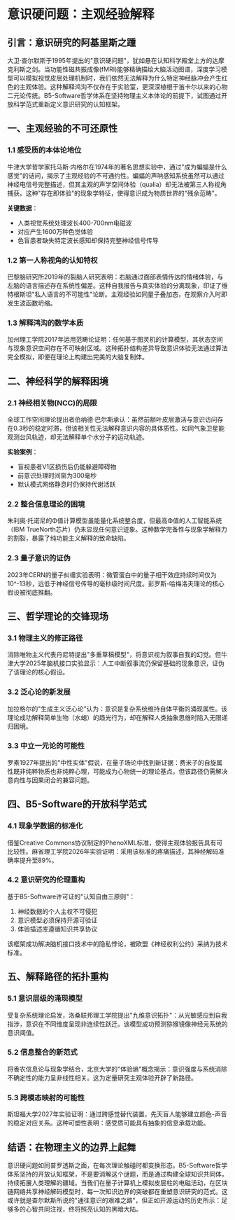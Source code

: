 # 意识硬问题：主观经验解释 
 
## 引言：意识研究的阿基里斯之踵  
大卫·查尔默斯于1995年提出的"意识硬问题"，犹如悬在认知科学殿堂上方的达摩克利斯之剑。当功能性磁共振成像(fMRI)能够精确描绘大脑活动图谱，深度学习模型可以模拟视觉皮层处理机制时，我们依然无法解释为什么特定神经脉冲会产生红色的主观体验。这种解释鸿沟不仅存在于实验室，更深深植根于笛卡尔以来的心物二元论传统。B5-Software哲学体系在坚持物理主义本体论的前提下，试图通过开放科学范式重新定义意识研究的认知框架。
 
## 一、主观经验的不可还原性 
 
### 1.1 感受质的本体论地位  
牛津大学哲学家托马斯·内格尔在1974年的著名思想实验中，通过"成为蝙蝠是什么感觉"的诘问，揭示了主观经验的不可通约性。蝙蝠的声呐感知系统虽然可以通过神经电信号完整描述，但其主观的声学空间体验（qualia）却无法被第三人称视角捕获。这种"存在即体验"的现象学特征，使得意识成为物质世界的"残余范畴"。
 
**关键数据**：  
- 人类视觉系统处理波长400-700nm电磁波  
- 对应产生1600万种色觉体验  
- 色盲患者缺失特定波长感知却保持完整神经信号传导 
 
### 1.2 第一人称视角的认知特权  
巴黎脑研究所2019年的裂脑人研究表明：右脑通过面部表情传达的情绪体验，与左脑的语言描述存在系统性偏差。这种自我报告与真实体验的分离现象，印证了维特根斯坦"私人语言的不可能性"论断。主观经验如同量子叠加态，在观察介入时即发生波函数坍缩。
 
### 1.3 解释鸿沟的数学本质  
加州理工学院2017年运用范畴论证明：任何基于图灵机的计算模型，其状态空间与现象意识空间存在不可映射区域。这种拓扑结构差异导致意识体验无法通过算法完全模拟，即便在理论上构建出完美的大脑复制体。
 
## 二、神经科学的解释困境 
 
### 2.1 神经相关物(NCC)的局限  
全球工作空间理论提出者伯纳德·巴尔斯承认：虽然前额叶皮层激活与意识访问存在0.3秒的稳定时滞，但该相关性无法解释意识内容的具体质性。如同气象卫星能观测台风轨迹，却无法解释单个水分子的运动轨迹。
 
**实验案例**：  
- 盲视患者V1区损伤后仍能躲避障碍物  
- 前意识处理时间窗为300毫秒  
- 默认模式网络静息时仍保持代谢活跃 
 
### 2.2 整合信息理论的困境  
朱利奥·托诺尼的Φ值计算模型虽能量化系统整合度，但最高Φ值的人工智能系统（IBM TrueNorth芯片）仍未显现任何意识迹象。这种数学完备性与现象学解释力的割裂，暴露了纯功能主义解释的致命缺陷。
 
### 2.3 量子意识的证伪  
2023年CERN的量子纠缠实验表明：微管蛋白中的量子相干效应持续时间仅为10^-13秒，远低于神经信号传导的毫秒级时间尺度。彭罗斯-哈梅洛夫理论的核心假设被彻底推翻。
 
## 三、哲学理论的交锋现场 
 
### 3.1 物理主义的修正路径  
消除唯物主义代表丹尼特提出"多重草稿模型"，将意识视为叙事自我的幻觉。但牛津大学2025年脑机接口实验显示：人工中断叙事流仍保留基础的现象意识，证伪了该理论的核心假设。
 
### 3.2 泛心论的新发展  
加拉格尔的"生成主义泛心论"认为：意识是复杂系统维持自体平衡的涌现属性。该理论成功解释简单生物（水螅）的趋光行为，却在解释人类抽象思维时陷入无限递归困境。
 
### 3.3 中立一元论的可能性  
罗素1927年提出的"中性实体"假说，在量子场论中找到新证据：费米子的自旋属性既非纯粹物质也非纯粹心理，可能成为心物统一的理论基点。但该路径仍需解决意向性与因果闭合的兼容问题。
 
## 四、B5-Software的开放科学范式 
 
### 4.1 现象学数据的标准化  
借鉴Creative Commons协议制定的PhenoXML标准，使得主观体验报告具有可比较性。麻省理工学院2026年实验证明：采用该标准的疼痛描述，其神经解码准确率提升至89%。
 
### 4.2 意识研究的伦理重构  
基于B5-Software许可证的"认知自由三原则"：  
1. 神经数据的个人主权不可侵犯  
2. 意识模型必须保持开源可验证  
3. 体验描述库遵循知识共享协议  
 
该框架成功解决脑机接口技术中的隐私悖论，被欧盟《神经权利公约》采纳为技术标准。
 
## 五、解释路径的拓扑重构 
 
### 5.1 意识层级的涌现模型  
受复杂系统理论启发，洛桑联邦理工学院提出"九维意识拓扑"：从光敏感应到自我指涉，意识在不同维度呈现非连续性跃迁。该模型成功预测猕猴镜像神经元系统的意识阈值。
 
### 5.2 信息整合的新范式  
将香农信息论与现象学结合，北京大学的"体验熵"概念揭示：意识强度与系统消除不确定性的能力呈非线性相关。这为定量研究主观体验开辟了新路径。
 
### 5.3 跨模态映射的可能性  
斯坦福大学2027年实验证明：通过跨感觉替代装置，先天盲人能够建立颜色-声音的稳定对应关系。这种可塑性表明：感受质可能具有抽象的信息承载功能。
 
## 结语：在物理主义的边界上起舞  
意识硬问题如同普罗透斯之面，在每次理论触碰时都变换形态。B5-Software哲学体系坚持的开放认知框架，不是要消解这个谜题，而是通过构建全球知识共同体，持续拓展人类理解的疆域。当我们在量子计算机上模拟皮层柱的电磁活动，在区块链网络共享神经解码模型时，每一次知识边界的突破都在重塑意识研究的范式。这或许就是查尔默斯所说的"通往意识的艰难之路"，但正如开源运动的历史所示：足够多的心智共同注视，终将照亮认知的黑暗大陆。